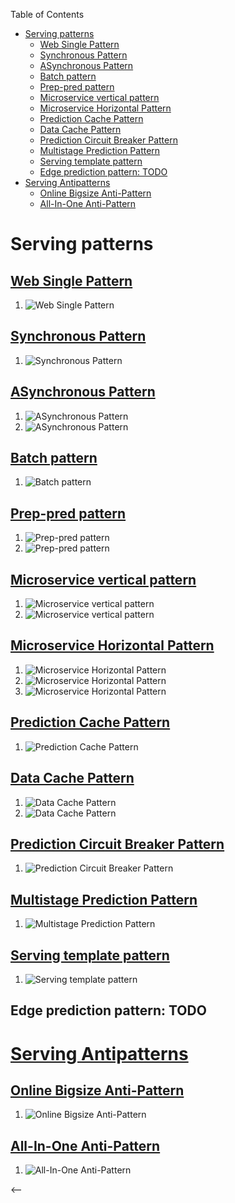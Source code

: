 Table of Contents

<!-- toc -->

- [Serving patterns](#serving-patterns)
  * [Web Single Pattern](#web-single-pattern)
  * [Synchronous Pattern](#synchronous-pattern)
  * [ASynchronous Pattern](#asynchronous-pattern)
  * [Batch pattern](#batch-pattern)
  * [Prep-pred pattern](#prep-pred-pattern)
  * [Microservice vertical pattern](#microservice-vertical-pattern)
  * [Microservice Horizontal Pattern](#microservice-horizontal-pattern)
  * [Prediction Cache Pattern](#prediction-cache-pattern)
  * [Data Cache Pattern](#data-cache-pattern)
  * [Prediction Circuit Breaker Pattern](#prediction-circuit-break-pattern)
  * [Multistage Prediction Pattern](#multiple-stage-prediction-pattern)
  * [Serving template pattern](#serving-template-pattern)
  * [Edge prediction pattern: TODO](#edge-prediction-pattern-todo)
- [Serving Antipatterns](#serving-antipatterns)
  * [Online Bigsize Anti-Pattern](#online-bigsize-pattern)
  * [All-In-One Anti-Pattern](#all-in-one-pattern)

<!-- tocstop -->

# Serving patterns

## [Web Single Pattern](./Web-single-pattern/design_en.md)
1. ![Web Single Pattern](./Web-single-pattern/diagram.png)


## [Synchronous Pattern](./Synchronous-pattern/design_en.md)
1. ![Synchronous Pattern](./Synchronous-pattern/diagram.png)

## [ASynchronous Pattern](./Asynchronous-pattern/design_en.md)
1. ![ASynchronous Pattern](./Asynchronous-pattern/diagram1.png)
2. ![ASynchronous Pattern](./Asynchronous-pattern/diagram2.png)

## [Batch pattern](./Batch-pattern/design_en.md)
1. ![Batch pattern](./Batch-pattern/diagram.png)

## [Prep-pred pattern](./Prep-pred-pattern/design_en.md)
1. ![Prep-pred pattern](./Prep-pred-pattern/diagram1.png)
2. ![Prep-pred pattern](./Prep-pred-pattern/diagram2.png)

## [Microservice vertical pattern](./Microservice-vertical-pattern/design_en.md)
1. ![Microservice vertical pattern](./Microservice-vertical-pattern/diagram1.png)
2. ![Microservice vertical pattern](./Microservice-vertical-pattern/diagram2.png)

## [Microservice Horizontal Pattern](./Microservice-horizontal-pattern/design_en.md)
1. ![Microservice Horizontal Pattern](./Microservice-horizontal-pattern/diagram1.png)
2. ![Microservice Horizontal Pattern](./Microservice-horizontal-pattern/diagram2.png)
3. ![Microservice Horizontal Pattern](./Microservice-horizontal-pattern/diagram3.png)

## [Prediction Cache Pattern](./Prediction-cache-pattern/design_en.md)
1. ![Prediction Cache Pattern](./Prediction-cache-pattern/diagram.png)

## [Data Cache Pattern](./Data-cache-pattern/design_en.md)
1. ![Data Cache Pattern](./Data-cache-pattern/diagram1.png)
2. ![Data Cache Pattern](./Data-cache-pattern/diagram2.png)

## [Prediction Circuit Breaker Pattern](./Prediction-circuit-break-pattern/design_en.md)
1. ![Prediction Circuit Breaker Pattern](./Prediction-circuit-break-pattern/diagram.png)

## [Multistage Prediction Pattern](./Multiple-stage-prediction-pattern/design_en.md)
1. ![Multistage Prediction Pattern](./Multiple-stage-prediction-pattern/diagram.png)

## [Serving template pattern](./Serving-template-pattern/design_en.md)
1. ![Serving template pattern](./Serving-template-pattern/diagram.png)

## Edge prediction pattern: TODO

# [Serving Antipatterns](./Anti-patterns/README.md)

## [Online Bigsize Anti-Pattern](./Anti-patterns/Online-bigsize-pattern/design_en.md)
1. ![Online Bigsize Anti-Pattern](./Anti-patterns/Online-bigsize-pattern/diagram.png)

## [All-In-One Anti-Pattern](./Anti-patterns/All-in-one-pattern/design_en.md)
1. ![All-In-One Anti-Pattern](./Anti-patterns/All-in-one-pattern/diagram.png)

<--
